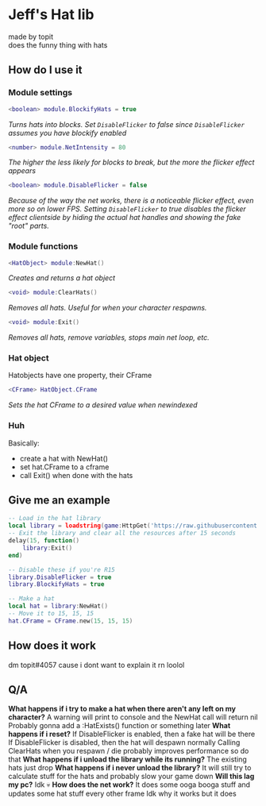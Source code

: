 # Jeff's Hat lib
made by topit  
does the funny thing with hats

## How do I use it

### Module settings
```lua
<boolean> module.BlockifyHats = true
``` 
*Turns hats into blocks. Set `DisableFlicker` to false since `DisableFlicker` assumes you have blockify enabled*

```lua
<number> module.NetIntensity = 80
``` 
*The higher the less likely for blocks to break, but the more the flicker effect appears*
```lua
<boolean> module.DisableFlicker = false
``` 
*Because of the way the net works, there is a noticeable flicker effect, even more so on lower FPS. Setting `DisableFlicker` to true disables the flicker effect clientside by hiding the actual hat handles and showing the fake "root" parts.*

### Module functions
```lua
<HatObject> module:NewHat()
```
*Creates and returns a hat object*
```lua
<void> module:ClearHats()
```
*Removes all hats. Useful for when your character respawns.*
```lua
<void> module:Exit()
```
*Removes all hats, remove variables, stops main net loop, etc.*

### Hat object
Hatobjects have one property, their CFrame
```lua
<CFrame> HatObject.CFrame
```
*Sets the hat CFrame to a desired value when newindexed*

### Huh
Basically: 
- create a hat with NewHat()
- set hat.CFrame to a cframe
- call Exit() when done with the hats

## Give me an example
```lua
-- Load in the hat library
local library = loadstring(game:HttpGet('https://raw.githubusercontent.com/topitbopit/rblx/main/hat_lib/main.lua'))()
-- Exit the library and clear all the resources after 15 seconds
delay(15, function() 
    library:Exit()
end)

-- Disable these if you're R15
library.DisableFlicker = true
library.BlockifyHats = true

-- Make a hat
local hat = library:NewHat()
-- Move it to 15, 15, 15
hat.CFrame = CFrame.new(15, 15, 15)
```

## How does it work
dm topit#4057 cause i dont want to explain it rn loolol

## Q/A

**What happens if i try to make a hat when there aren't any left on my character?**
A warning will print to console and the NewHat call will return nil
Probably gonna add a :HatExists() function or something later
**What happens if i reset?**
If DisableFlicker is enabled, then a fake hat will be there
If DisableFlicker is disabled, then the hat will despawn normally
Calling ClearHats when you respawn / die probably improves performance so do that
**What happens if i unload the library while its running?**
The existing hats just drop
**What happens if i never unload the library?**
It will still try to calculate stuff for the hats and probably slow your game down
**Will this lag my pc?**
Idk :skull:
**How does the net work?**
It does some ooga booga stuff and updates some hat stuff every other frame
Idk why it works but it does
